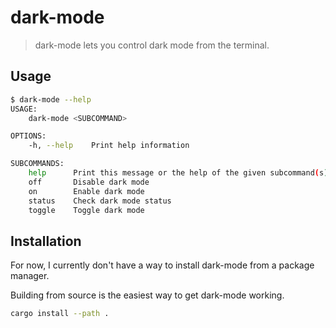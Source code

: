 # dark-mode

> dark-mode lets you control dark mode from the terminal.

## Usage

```sh
$ dark-mode --help
USAGE:
    dark-mode <SUBCOMMAND>

OPTIONS:
    -h, --help    Print help information

SUBCOMMANDS:
    help      Print this message or the help of the given subcommand(s)
    off       Disable dark mode
    on        Enable dark mode
    status    Check dark mode status
    toggle    Toggle dark mode
```

## Installation

For now, I currently don't have a way to install dark-mode from a package manager.

Building from source is the easiest way to get dark-mode working.

```sh
cargo install --path .
```
